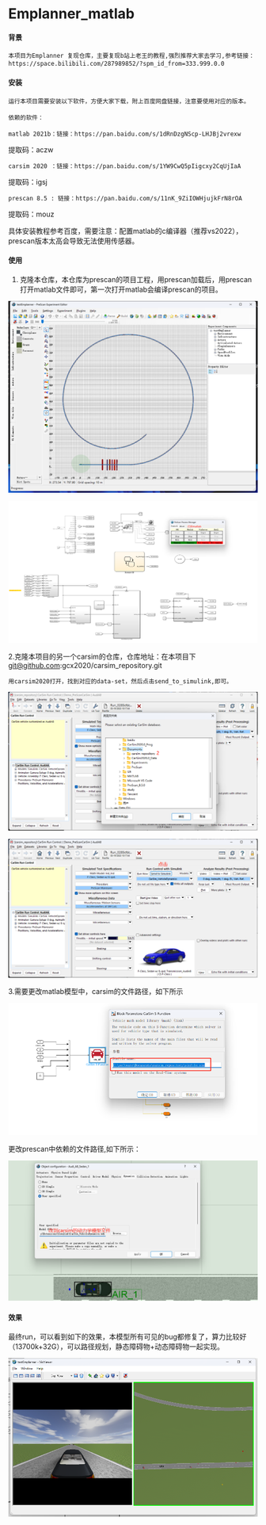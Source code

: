 # Emplanner_matlab

#### 背景

    本项目为Emplanner 复现仓库，主要复现b站上老王的教程,强烈推荐大家去学习,参考链接：https://space.bilibili.com/287989852/?spm_id_from=333.999.0.0

#### 安装 

    运行本项目需要安装以下软件，方便大家下载，附上百度网盘链接，注意要使用对应的版本。

    依赖的软件：

    matlab 2021b：链接：https://pan.baidu.com/s/1dRnDzgNScp-LHJBj2vrexw
提取码：aczw

    carsim 2020 ：链接：https://pan.baidu.com/s/1YW9CwQ5pIigcxy2CqUjIaA
提取码：igsj

    prescan 8.5 : 链接：https://pan.baidu.com/s/11nK_9ZiIOWHjujkFrN8rOA
提取码：mouz

具体安装教程参考百度，需要注意：配置matlab的c编译器（推荐vs2022），prescan版本太高会导致无法使用传感器。

#### 使用

1. 克隆本仓库，本仓库为prescan的项目工程，用prescan加载后，用prescan打开matlab文件即可，第一次打开matlab会编译prescan的项目。

![1679196246129](image/README/1679196246129.png "prescan")

![1679196355684](image/README/1679196355684.png)

2.克隆本项目的另一个carsim的仓库，仓库地址：在本项目下 git@github.com:gcx2020/carsim_repository.git

    用carsim2020打开，找到对应的data-set，然后点击send_to_simulink,即可。

![1679197097922](image/README/1679197097922.png)

![1679197146828](image/README/1679197146828.png)

3.需要更改matlab模型中，carsim的文件路径，如下所示

![1679198327985](image/README/1679198327985.png)

更改prescan中依赖的文件路径,如下所示：

![1679198432124](image/README/1679198432124.png)

#### 效果 

最终run，可以看到如下的效果，本模型所有可见的bug都修复了，算力比较好（13700k+32G），可以路径规划，静态障碍物+动态障碍物一起实现。

![1679198611772](image/README/1679198611772.png)
